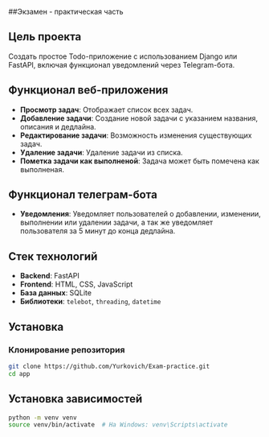 ##Экзамен - практическая часть

## Цель проекта

Создать простое Todo-приложение с использованием Django или FastAPI, включая
функционал уведомлений через Telegram-бота.

## Функционал веб-приложения

- **Просмотр задач**: Отображает список всех задач.
- **Добавление задачи**: Создание новой задачи с указанием названия, описания и дедлайна.
- **Редактирование задачи**: Возможность изменения существующих задач.
- **Удаление задачи**: Удаление задачи из списка.
- **Пометка задачи как выполненой**: Задача может быть помечена как выполненая.

## Функционал телеграм-бота

- **Уведомления**: Уведомляет пользователей о добавлении, изменении, выполнении или удалении задачи, а так же уведомляет пользователя за 5 минут до конца дедлайна.

## Стек технологий

- **Backend**: FastAPI
- **Frontend**: HTML, CSS, JavaScript
- **База данных**: SQLite
- **Библиотеки**: `telebot`, `threading`, `datetime`

## Установка

### Клонирование репозитория

```bash
git clone https://github.com/Yurkovich/Exam-practice.git
cd app
```

## Установка зависимостей
```bash
python -m venv venv
source venv/bin/activate  # На Windows: venv\Scripts\activate
```
